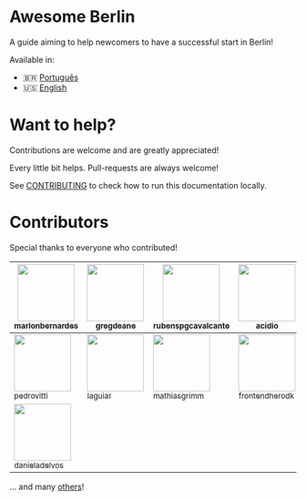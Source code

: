 # Awesome Berlin
A guide aiming to help newcomers to have a successful start in Berlin!

Available in:

- :brazil: [Português](https://marlonbernardes.github.io/awesome-berlin/pt-br/)
- :us: [English](https://marlonbernardes.github.io/awesome-berlin/en/)

# Want to help?
Contributions are welcome and are greatly appreciated!

Every little bit helps. Pull-requests are always welcome!

See [CONTRIBUTING](./CONTRIBUTING.md) to check how to run this documentation locally.

# Contributors

Special thanks to everyone who contributed!

<!-- contributors:start -->
 | [<img src="https://avatars2.githubusercontent.com/u/2975955?v=3" width="100px" /><br /><sub>marlonbernardes</sub>](https://github.com/marlonbernardes) | [<img src="https://avatars3.githubusercontent.com/u/4949000?v=3" width="100px" /><br /><sub>gregdeane</sub>](https://github.com/gregdeane) | [<img src="https://avatars1.githubusercontent.com/u/739913?v=3" width="100px" /><br /><sub>rubenspgcavalcante</sub>](https://github.com/rubenspgcavalcante) | [<img src="https://avatars2.githubusercontent.com/u/551895?v=3" width="100px" /><br /><sub>acidio</sub>](https://github.com/acidio) | [<img src="https://avatars3.githubusercontent.com/u/1775157?v=3" width="100px" /><br /><sub>LeonardoCardoso</sub>](https://github.com/LeonardoCardoso)
|---|---|---|---|---|
 | [<img src="https://avatars0.githubusercontent.com/u/446112?v=3" width="100px" /><br /><sub>pedrovitti</sub>](https://github.com/pedrovitti) | [<img src="https://avatars0.githubusercontent.com/u/6086?v=3" width="100px" /><br /><sub>laguiar</sub>](https://github.com/laguiar) | [<img src="https://avatars1.githubusercontent.com/u/450069?v=3" width="100px" /><br /><sub>mathiasgrimm</sub>](https://github.com/mathiasgrimm) | [<img src="https://avatars1.githubusercontent.com/u/1649432?v=3" width="100px" /><br /><sub>frontendherodk</sub>](https://github.com/frontendherodk) | [<img src="https://avatars3.githubusercontent.com/u/3342195?v=3" width="100px" /><br /><sub>ehkenne</sub>](https://github.com/ehkenne)
 | [<img src="https://avatars3.githubusercontent.com/u/26120299?v=3" width="100px" /><br /><sub>danieladelvos</sub>](https://github.com/danieladelvos)
<!-- contributors:end -->

... and many [others](https://github.com/marlonbernardes/awesome-berlin/graphs/contributors)!

